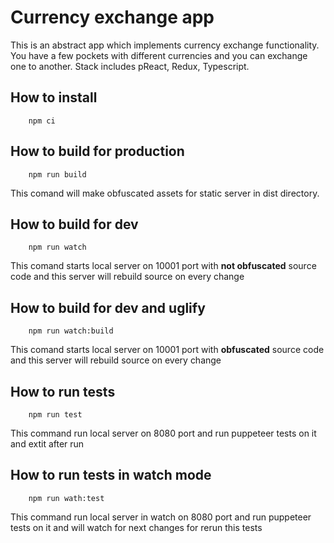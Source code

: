 # Currency exchange app

This is an abstract app which implements currency exchange functionality. You have a few pockets with different currencies and you can exchange one to another. Stack includes pReact, Redux, Typescript.

## How to install
```
    npm ci
```
## How to build for production
```
    npm run build
```
This comand will make obfuscated assets for static server in dist directory.

## How to build for dev
```
    npm run watch
```
This comand starts local server on 10001 port with **not obfuscated** source code and this server will rebuild source on every change

## How to build for dev and uglify
```
    npm run watch:build
```

This comand starts local server on 10001 port with **obfuscated** source code and this server will rebuild source on every change

## How to run tests
```
    npm run test
```
This command run local server on 8080 port and run puppeteer tests on it and extit after run

## How to run tests in watch mode
```
    npm run wath:test
```
This command run local server in watch on 8080 port and run puppeteer tests on it and will watch for next changes for rerun this tests